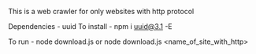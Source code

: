 This is a web crawler for only websites with http protocol

Dependencies - uuid
To install - npm i uuid@3.1 -E

To run - node download.js or node download.js <name_of_site_with_http>